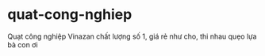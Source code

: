 # quat-cong-nghiep
Quạt công nghiệp Vinazan chất lượng số 1, giá rẻ như cho, thi nhau quẹo lựa bà con ơi
